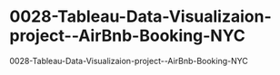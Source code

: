 # 0028-Tableau-Data-Visualizaion-project--AirBnb-Booking-NYC
0028-Tableau-Data-Visualizaion-project--AirBnb-Booking-NYC
